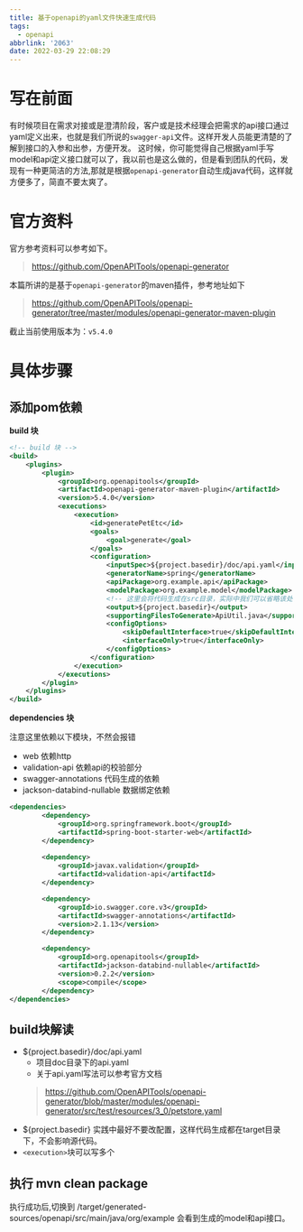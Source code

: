 ```yaml
---
title: 基于openapi的yaml文件快速生成代码
tags:
  - openapi
abbrlink: '2063'
date: 2022-03-29 22:08:29
---
```

# 写在前面
有时候项目在需求对接或是澄清阶段，客户或是技术经理会把需求的api接口通过yaml定义出来，也就是我们所说的`swagger-api`文件。这样开发人员能更清楚的了解到接口的入参和出参，方便开发。
这时候，你可能觉得自己根据yaml手写model和api定义接口就可以了，我以前也是这么做的，但是看到团队的代码，发现有一种更简洁的方法,那就是根据`openapi-generator`自动生成java代码，这样就方便多了，简直不要太爽了。

# 官方资料
官方参考资料可以参考如下。
> https://github.com/OpenAPITools/openapi-generator

本篇所讲的是基于`openapi-generator`的maven插件，参考地址如下
> https://github.com/OpenAPITools/openapi-generator/tree/master/modules/openapi-generator-maven-plugin

截止当前使用版本为：`v5.4.0`

# 具体步骤

## 添加pom依赖
**build 块**
```xml
<!-- build 块 -->
<build>
    <plugins>
        <plugin>
            <groupId>org.openapitools</groupId>
            <artifactId>openapi-generator-maven-plugin</artifactId>
            <version>5.4.0</version>
            <executions>
                <execution>
                    <id>generatePetEtc</id>
                    <goals>
                        <goal>generate</goal>
                    </goals>
                    <configuration>
                        <inputSpec>${project.basedir}/doc/api.yaml</inputSpec>
                        <generatorName>spring</generatorName>
                        <apiPackage>org.example.api</apiPackage>
                        <modelPackage>org.example.model</modelPackage>
                        <!-- 这里会将代码生成在src目录，实际中我们可以省略该处 那么代码会生成在target目录 -->
                        <output>${project.basedir}</output>
                        <supportingFilesToGenerate>ApiUtil.java</supportingFilesToGenerate>
                        <configOptions>
                            <skipDefaultInterface>true</skipDefaultInterface>
                            <interfaceOnly>true</interfaceOnly>
                        </configOptions>
                    </configuration>
                </execution>
            </executions>
        </plugin>
    </plugins>
</build>
```
**dependencies 块**

注意这里依赖以下模块，不然会报错
- web 依赖http
- validation-api 依赖api的校验部分
- swagger-annotations 代码生成的依赖
- jackson-databind-nullable 数据绑定依赖

```xml
<dependencies>
        <dependency>
            <groupId>org.springframework.boot</groupId>
            <artifactId>spring-boot-starter-web</artifactId>
        </dependency>
    
        <dependency>
            <groupId>javax.validation</groupId>
            <artifactId>validation-api</artifactId>
        </dependency>

        <dependency>
            <groupId>io.swagger.core.v3</groupId>
            <artifactId>swagger-annotations</artifactId>
            <version>2.1.13</version>
        </dependency>

        <dependency>
            <groupId>org.openapitools</groupId>
            <artifactId>jackson-databind-nullable</artifactId>
            <version>0.2.2</version>
            <scope>compile</scope>
        </dependency>
</dependencies>
```

## build块解读
- <inputSpec>${project.basedir}/doc/api.yaml</inputSpec>
  - 项目doc目录下的api.yaml
  - 关于api.yaml写法可以参考官方文档 
  > https://github.com/OpenAPITools/openapi-generator/blob/master/modules/openapi-generator/src/test/resources/3_0/petstore.yaml
- <output>${project.basedir}</output>
  实践中最好不要改配置，这样代码生成都在target目录下，不会影响源代码。
- `<execution>`块可以写多个


## 执行 mvn clean package
执行成功后,切换到 /target/generated-sources/openapi/src/main/java/org/example   会看到生成的model和api接口。